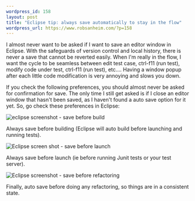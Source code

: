 ```yaml
--- 
wordpress_id: 158
layout: post
title: "Eclipse tip: always save automatically to stay in the flow"
wordpress_url: https://www.robsanheim.com/?p=158
---
```

I almost never want to be asked if I want to save an editor window in Eclipse.  With the safeguards of version control and local history, there is never a save that cannot be reverted easily.  When I'm really in the flow, I want the cycle to be seamless between edit test case, ctrl-f11 (run test), modify code under test, ctrl-f11 (run test), etc....  Having a window popup after each little code modification is very annoying and slows you down.

If you check the following preferences, you should almost never be asked for confirmation for save.  The only time I still get asked is if I close an editor window that hasn't been saved, as I haven't found a auto save option for it yet.  So, go check these preferences in Eclipse:
<!--more-->

<img src='/wp-content/save_before_build.png' alt='eclipse screenshot - save before build' />

Always save before building (Eclipse will auto build before launching and running tests).

<img src='/wp-content/save_before_launch.png' alt='Eclipse screen shot - save before launch' />

Always save before launch (ie before running Junit tests or your test server).

<img src='/wp-content/save_before_refactoring.png' alt='Eclipse screenshot - save before refactoring' />

Finally, auto save before doing any refactoring, so things are in a consistent state.
